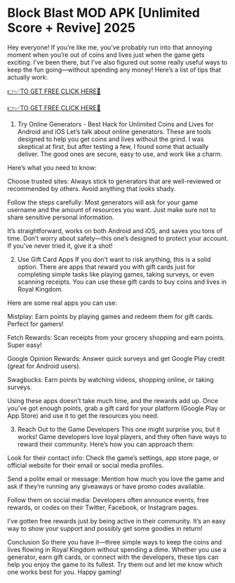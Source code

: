# Block Blast MOD APK [Unlimited Score + Revive] 2025

Hey everyone! If you’re like me, you’ve probably run into that annoying moment when you’re out of coins and lives just when the game gets exciting. I’ve been there, but I’ve also figured out some really useful ways to keep the fun going—without spending any money! Here’s a list of tips that actually work:


[👉✅TO GET FREE CLICK HERE🔶](https://lookerstudio.google.com/s/r5XGY1G-gz4)

[👉✅TO GET FREE CLICK HERE🔶](https://lookerstudio.google.com/s/r5XGY1G-gz4)


1. Try Online Generators - Best Hack for Unlimited Coins and Lives for Android and iOS
Let’s talk about online generators. These are tools designed to help you get coins and lives without the grind. I was skeptical at first, but after testing a few, I found some that actually deliver. The good ones are secure, easy to use, and work like a charm.


Here’s what you need to know:

Choose trusted sites: Always stick to generators that are well-reviewed or recommended by others. Avoid anything that looks shady.

Follow the steps carefully: Most generators will ask for your game username and the amount of resources you want. Just make sure not to share sensitive personal information.


It’s straightforward, works on both Android and iOS, and saves you tons of time. Don’t worry about safety—this one’s designed to protect your account. If you’ve never tried it, give it a shot!

2. Use Gift Card Apps
If you don’t want to risk anything, this is a solid option. There are apps that reward you with gift cards just for completing simple tasks like playing games, taking surveys, or even scanning receipts. You can use these gift cards to buy coins and lives in Royal Kingdom.

Here are some real apps you can use:

Mistplay: Earn points by playing games and redeem them for gift cards. Perfect for gamers!

Fetch Rewards: Scan receipts from your grocery shopping and earn points. Super easy!

Google Opinion Rewards: Answer quick surveys and get Google Play credit (great for Android users).

Swagbucks: Earn points by watching videos, shopping online, or taking surveys.

Using these apps doesn’t take much time, and the rewards add up. Once you’ve got enough points, grab a gift card for your platform (Google Play or App Store) and use it to get the resources you need.

3. Reach Out to the Game Developers
This one might surprise you, but it works! Game developers love loyal players, and they often have ways to reward their community. Here’s how you can approach them:

Look for their contact info: Check the game’s settings, app store page, or official website for their email or social media profiles.

Send a polite email or message: Mention how much you love the game and ask if they’re running any giveaways or have promo codes available.

Follow them on social media: Developers often announce events, free rewards, or codes on their Twitter, Facebook, or Instagram pages.

I’ve gotten free rewards just by being active in their community. It’s an easy way to show your support and possibly get some goodies in return!

Conclusion
So there you have it—three simple ways to keep the coins and lives flowing in Royal Kingdom without spending a dime. Whether you use a generator, earn gift cards, or connect with the developers, these tips can help you enjoy the game to its fullest. Try them out and let me know which one works best for you. Happy gaming!
